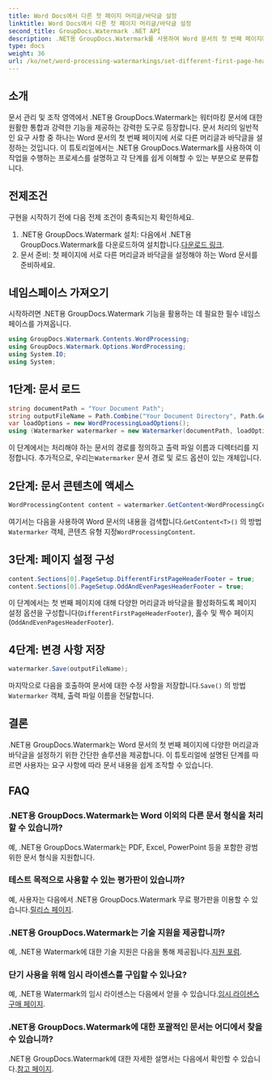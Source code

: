 ```yaml
---
title: Word Docs에서 다른 첫 페이지 머리글/바닥글 설정
linktitle: Word Docs에서 다른 첫 페이지 머리글/바닥글 설정
second_title: GroupDocs.Watermark .NET API
description: .NET용 GroupDocs.Watermark를 사용하여 Word 문서의 첫 번째 페이지에 다양한 머리글과 바닥글을 설정하는 방법을 알아보세요.
type: docs
weight: 36
url: /ko/net/word-processing-watermarkings/set-different-first-page-header-footer-word-docs/
---
```

## 소개
문서 관리 및 조작 영역에서 .NET용 GroupDocs.Watermark는 워터마킹 문서에 대한 원활한 통합과 강력한 기능을 제공하는 강력한 도구로 등장합니다. 문서 처리의 일반적인 요구 사항 중 하나는 Word 문서의 첫 번째 페이지에 서로 다른 머리글과 바닥글을 설정하는 것입니다. 이 튜토리얼에서는 .NET용 GroupDocs.Watermark를 사용하여 이 작업을 수행하는 프로세스를 설명하고 각 단계를 쉽게 이해할 수 있는 부분으로 분류합니다.
## 전제조건
구현을 시작하기 전에 다음 전제 조건이 충족되는지 확인하세요.
1.  .NET용 GroupDocs.Watermark 설치: 다음에서 .NET용 GroupDocs.Watermark를 다운로드하여 설치합니다.[다운로드 링크](https://releases.groupdocs.com/Watermark/net/).
2. 문서 준비: 첫 페이지에 서로 다른 머리글과 바닥글을 설정해야 하는 Word 문서를 준비하세요.

## 네임스페이스 가져오기
시작하려면 .NET용 GroupDocs.Watermark 기능을 활용하는 데 필요한 필수 네임스페이스를 가져옵니다.
```csharp
using GroupDocs.Watermark.Contents.WordProcessing;
using GroupDocs.Watermark.Options.WordProcessing;
using System.IO;
using System;
```
## 1단계: 문서 로드
```csharp
string documentPath = "Your Document Path";
string outputFileName = Path.Combine("Your Document Directory", Path.GetFileName(documentPath));
var loadOptions = new WordProcessingLoadOptions();
using (Watermarker watermarker = new Watermarker(documentPath, loadOptions))
```
이 단계에서는 처리해야 하는 문서의 경로를 정의하고 출력 파일 이름과 디렉터리를 지정합니다. 추가적으로, 우리는`Watermarker` 문서 경로 및 로드 옵션이 있는 개체입니다.
## 2단계: 문서 콘텐츠에 액세스
```csharp
WordProcessingContent content = watermarker.GetContent<WordProcessingContent>();
```
 여기서는 다음을 사용하여 Word 문서의 내용을 검색합니다.`GetContent<T>()` 의 방법`Watermarker` 객체, 콘텐츠 유형 지정`WordProcessingContent`.
## 3단계: 페이지 설정 구성
```csharp
content.Sections[0].PageSetup.DifferentFirstPageHeaderFooter = true;
content.Sections[0].PageSetup.OddAndEvenPagesHeaderFooter = true;
```
이 단계에서는 첫 번째 페이지에 대해 다양한 머리글과 바닥글을 활성화하도록 페이지 설정 옵션을 구성합니다(`DifferentFirstPageHeaderFooter`), 홀수 및 짝수 페이지(`OddAndEvenPagesHeaderFooter`).
## 4단계: 변경 사항 저장
```csharp
watermarker.Save(outputFileName);
```
 마지막으로 다음을 호출하여 문서에 대한 수정 사항을 저장합니다.`Save()` 의 방법`Watermarker` 객체, 출력 파일 이름을 전달합니다.

## 결론
.NET용 GroupDocs.Watermark는 Word 문서의 첫 번째 페이지에 다양한 머리글과 바닥글을 설정하기 위한 간단한 솔루션을 제공합니다. 이 튜토리얼에 설명된 단계를 따르면 사용자는 요구 사항에 따라 문서 내용을 쉽게 조작할 수 있습니다.
## FAQ
### .NET용 GroupDocs.Watermark는 Word 이외의 다른 문서 형식을 처리할 수 있습니까?
예, .NET용 GroupDocs.Watermark는 PDF, Excel, PowerPoint 등을 포함한 광범위한 문서 형식을 지원합니다.
### 테스트 목적으로 사용할 수 있는 평가판이 있습니까?
예, 사용자는 다음에서 .NET용 GroupDocs.Watermark 무료 평가판을 이용할 수 있습니다.[릴리스 페이지](https://releases.groupdocs.com/).
### .NET용 GroupDocs.Watermark는 기술 지원을 제공합니까?
 예, .NET용 Watermark에 대한 기술 지원은 다음을 통해 제공됩니다.[지원 포럼](https://forum.groupdocs.com/c/watermark/19).
### 단기 사용을 위해 임시 라이센스를 구입할 수 있나요?
 예, .NET용 Watermark의 임시 라이센스는 다음에서 얻을 수 있습니다.[임시 라이센스 구매 페이지](https://purchase.groupdocs.com/temporary-license/).
### .NET용 GroupDocs.Watermark에 대한 포괄적인 문서는 어디에서 찾을 수 있습니까?
 .NET용 GroupDocs.Watermark에 대한 자세한 설명서는 다음에서 확인할 수 있습니다.[참고 페이지](https://reference.groupdocs.com/Watermark/net/).